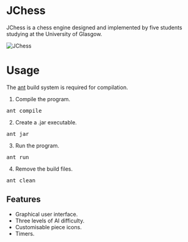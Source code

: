 JChess
======

JChess is a chess engine designed and implemented by five students studying at the University of Glasgow.

![JChess](http://i.imgur.com/0IMsfRZ.png?1)

Usage
=====
The [ant](https://ant.apache.org/) build system is required for compilation.

1. Compile the program.
<pre>
ant compile
</pre>

2. Create a .jar executable.
<pre>
ant jar
</pre>

3. Run the program.
<pre>
ant run
</pre>

4. Remove the build files.
<pre>
ant clean
</pre>

Features
--------
* Graphical user interface.
* Three levels of AI difficulty.
* Customisable piece icons.
* Timers.